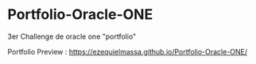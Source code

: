 # Portfolio-Oracle-ONE
3er Challenge de oracle one "portfolio"

Portfolio Preview : https://ezequielmassa.github.io/Portfolio-Oracle-ONE/
